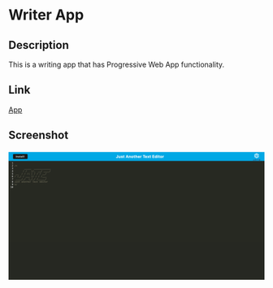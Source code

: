 # Writer App

## Description

This is a writing app that has Progressive Web App functionality.

## Link

[App](https://writer-app.onrender.com/)

## Screenshot

![](./client/src/images/app.png)